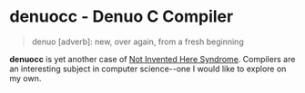 # denuocc - Denuo C Compiler

> denuo [adverb]:
> new, over again, from a fresh beginning

**denuocc** is yet another case of [Not Invented Here Syndrome][NIH]. Compilers
are an interesting subject in computer science--one I would like to explore on
my own.

[NIH]: https://en.wikipedia.org/wiki/Not_invented_here
